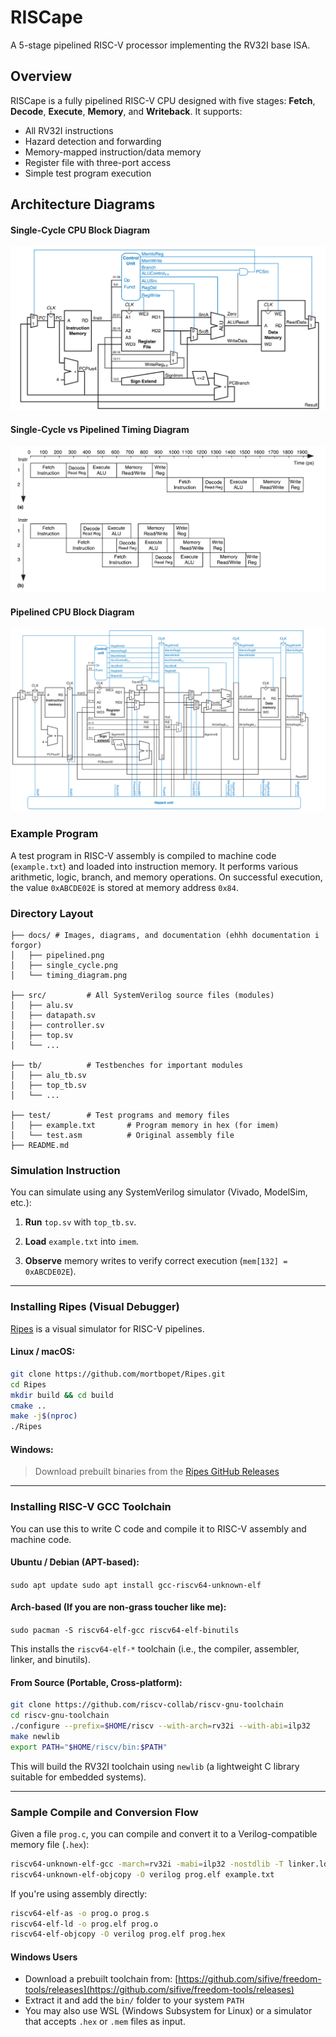 # RISCape

A 5-stage pipelined RISC-V processor implementing the RV32I base ISA.

## Overview

RISCape is a fully pipelined RISC-V CPU designed with five stages: **Fetch**, **Decode**, **Execute**, **Memory**, and **Writeback**. It supports:

- All RV32I instructions
- Hazard detection and forwarding
- Memory-mapped instruction/data memory
- Register file with three-port access
- Simple test program execution

## Architecture Diagrams

#### Single-Cycle CPU Block Diagram

![single_cycle](./docs/single_cycle.png)

#### Single-Cycle vs Pipelined Timing Diagram

![timing_diagram](./docs/timing_diagram.png)

#### Pipelined CPU Block Diagram

![pipelined](./docs/pipelined.png)

### Example Program

A test program in RISC-V assembly is compiled to machine code (`example.txt`) and loaded into instruction memory. It performs various arithmetic, logic, branch, and memory operations. On successful execution, the value `0xABCDE02E` is stored at memory address `0x84`.

### Directory Layout

```RISCape/
├── docs/ # Images, diagrams, and documentation (ehhh documentation i forgor)
│   ├── pipelined.png
│   ├── single_cycle.png
│   └── timing_diagram.png

├── src/         # All SystemVerilog source files (modules)
│   ├── alu.sv
│   ├── datapath.sv
│   ├── controller.sv
│   ├── top.sv
│   └── ...

├── tb/          # Testbenches for important modules
│   ├── alu_tb.sv
│   ├── top_tb.sv
│   └── ...

├── test/        # Test programs and memory files
│   ├── example.txt       # Program memory in hex (for imem)
│   └── test.asm          # Original assembly file
├── README.md 
```


### Simulation Instruction
You can simulate using any SystemVerilog simulator (Vivado, ModelSim, etc.):

1. **Run** `top.sv` with `top_tb.sv`.
    
2. **Load** `example.txt` into `imem`.
    
3. **Observe** memory writes to verify correct execution (`mem[132] = 0xABCDE02E`).
    
---

### Installing Ripes (Visual Debugger)

[Ripes](https://github.com/mortbopet/Ripes) is a visual simulator for RISC-V pipelines.

#### Linux / macOS:

```bash
git clone https://github.com/mortbopet/Ripes.git
cd Ripes
mkdir build && cd build
cmake ..
make -j$(nproc)
./Ripes
```

#### Windows:

> Download prebuilt binaries from the [Ripes GitHub Releases](https://github.com/mortbopet/Ripes/releases)

---
### Installing RISC-V GCC Toolchain

You can use this to write C code and compile it to RISC-V assembly and machine code.
#### Ubuntu / Debian (APT-based):


`sudo apt update sudo apt install gcc-riscv64-unknown-elf`

#### Arch-based (If you are non-grass toucher like me):

`sudo pacman -S riscv64-elf-gcc riscv64-elf-binutils`

This installs the `riscv64-elf-*` toolchain (i.e., the compiler, assembler, linker, and binutils).

#### From Source (Portable, Cross-platform):


```bash
git clone https://github.com/riscv-collab/riscv-gnu-toolchain
cd riscv-gnu-toolchain
./configure --prefix=$HOME/riscv --with-arch=rv32i --with-abi=ilp32
make newlib
export PATH="$HOME/riscv/bin:$PATH"
```

This will build the RV32I toolchain using `newlib` (a lightweight C library suitable for embedded systems).

---

### Sample Compile and Conversion Flow

Given a file `prog.c`, you can compile and convert it to a Verilog-compatible memory file (`.hex`):

```bash
riscv64-unknown-elf-gcc -march=rv32i -mabi=ilp32 -nostdlib -T linker.ld -o prog.elf prog.c
riscv64-unknown-elf-objcopy -O verilog prog.elf example.txt
```

If you're using assembly directly:

```bash
riscv64-elf-as -o prog.o prog.s
riscv64-elf-ld -o prog.elf prog.o
riscv64-elf-objcopy -O verilog prog.elf prog.hex
```

#### Windows Users

- Download a prebuilt toolchain from: [https://github.com/sifive/freedom-tools/releases](https://github.com/sifive/freedom-tools/releases)
- Extract it and add the `bin/` folder to your system `PATH`
- You may also use WSL (Windows Subsystem for Linux) or a simulator that accepts `.hex` or `.mem` files as input. 